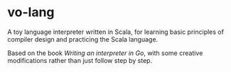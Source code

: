 # vo-lang

A toy language interpreter written in Scala,
for learning basic principles of compiler design and practicing the Scala language.

Based on the book *Writing an interpreter in Go*,
with some creative modifications rather than just follow step by step.

